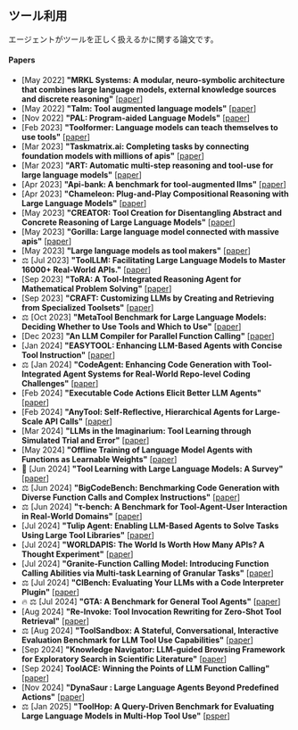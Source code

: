 ## ツール利用
エージェントがツールを正しく扱えるかに関する論文です。

#### Papers
* [May 2022] **"MRKL Systems: A modular, neuro-symbolic architecture that combines large language models, external knowledge sources and discrete reasoning"** [[paper](https://arxiv.org/abs/2205.00445)]
* [May 2022] **"Talm: Tool augmented language models"** [[paper](https://arxiv.org/abs/2205.12255)]
* [Nov 2022] **"PAL: Program-aided Language Models"** [[paper](https://arxiv.org/abs/2311.09553)]
* [Feb 2023] **"Toolformer: Language models can teach themselves to use tools"** [[paper](https://arxiv.org/abs/2302.04761)]
* [Mar 2023] **"Taskmatrix.ai: Completing tasks by connecting foundation models with millions of apis"** [[paper](https://arxiv.org/abs/2303.16434)]
* [Mar 2023] **"ART: Automatic multi-step reasoning and tool-use for large language models"** [[paper](https://arxiv.org/abs/2303.09014)]
* [Apr 2023] **"Api-bank: A benchmark for tool-augmented llms"** [[paper](https://arxiv.org/abs/2304.08244)]
* [Apr 2023] **"Chameleon: Plug-and-Play Compositional Reasoning with Large Language Models"** [[paper](https://arxiv.org/abs/2304.09842)]
* [May 2023] **"CREATOR: Tool Creation for Disentangling Abstract and Concrete Reasoning of Large Language Models"** [[paper](https://arxiv.org/abs/2305.14318)]
* [May 2023] **"Gorilla: Large language model connected with massive apis"** [[paper](https://arxiv.org/abs/2305.15334)]
* [May 2023] **"Large language models as tool makers"** [[paper](https://arxiv.org/abs/2305.17126)]
* ⚖️ [Jul 2023] **"ToolLLM: Facilitating Large Language Models to Master 16000+ Real-World APIs."** [[paper](https://arxiv.org/abs/2307.16789)]
* [Sep 2023] **"ToRA: A Tool-Integrated Reasoning Agent for Mathematical Problem Solving"** [[paper](https://arxiv.org/abs/2309.17452)]
* [Sep 2023] **"CRAFT: Customizing LLMs by Creating and Retrieving from Specialized Toolsets"** [[paper](https://arxiv.org/abs/2309.17428)]
* ⚖️ [Oct 2023] **"MetaTool Benchmark for Large Language Models: Deciding Whether to Use Tools and Which to Use"** [[paper](https://arxiv.org/abs/2310.03128)]
* [Dec 2023] **"An LLM Compiler for Parallel Function Calling"** [[paper](https://arxiv.org/abs/2312.04511)]
* [Jan 2024] **"EASYTOOL: Enhancing LLM-Based Agents with Concise Tool Instruction"** [[paper](https://arxiv.org/abs/2401.06201)]
* ⚖️ [Jan 2024] **"CodeAgent: Enhancing Code Generation with Tool-Integrated Agent Systems for Real-World Repo-level Coding Challenges"** [[paper](https://arxiv.org/abs/2401.07339)]
* [Feb 2024] **"Executable Code Actions Elicit Better LLM Agents"** [[paper](https://arxiv.org/abs/2402.01030)]
* [Feb 2024] **"AnyTool: Self-Reflective, Hierarchical Agents for Large-Scale API Calls"** [[paper](https://arxiv.org/abs/2402.04253)]
* [Mar 2024] **"LLMs in the Imaginarium: Tool Learning through Simulated Trial and Error"** [[paper](https://arxiv.org/abs/2403.04746)]
* [May 2024] **"Offline Training of Language Model Agents with Functions as Learnable Weights"** [[paper](https://arxiv.org/abs/2402.11359)]
* 📖 [Jun 2024] **"Tool Learning with Large Language Models: A Survey"** [[paper](https://arxiv.org/abs/2405.17935)]
* ⚖️ [Jun 2024] **"BigCodeBench: Benchmarking Code Generation with Diverse Function Calls and Complex Instructions"** [[paper](https://arxiv.org/abs/2406.15877)]
* ⚖️ [Jun 2024] **"τ-bench: A Benchmark for Tool-Agent-User Interaction in Real-World Domains"** [[paper](https://arxiv.org/abs/2406.12045)]
* [Jul 2024] **"Tulip Agent: Enabling LLM-Based Agents to Solve Tasks Using Large Tool Libraries"** [[paper](https://arxiv.org/abs/2407.21778)]
* [Jul 2024] **"WORLDAPIS: The World Is Worth How Many APIs? A Thought Experiment"** [[paper](https://arxiv.org/abs/2407.07778)]
* [Jul 2024] **"Granite-Function Calling Model: Introducing Function Calling Abilities via Multi-task Learning of Granular Tasks"** [[paper](https://arxiv.org/abs/2407.00121)]
* ⚖️ [Jul 2024] **"CIBench: Evaluating Your LLMs with a Code Interpreter Plugin"** [[paper](https://arxiv.org/abs/2407.10499)]
* 🔥 ⚖️ [Jul 2024] **"GTA: A Benchmark for General Tool Agents"** [[paper](https://arxiv.org/abs/2407.08713)]
* [Aug 2024] **"Re-Invoke: Tool Invocation Rewriting for Zero-Shot Tool Retrieval"** [[paper](https://arxiv.org/abs/2408.01875)]
* ⚖️ [Aug 2024] **"ToolSandbox: A Stateful, Conversational, Interactive Evaluation Benchmark for LLM Tool Use Capabilities"** [[paper](https://arxiv.org/abs/2408.04682)]
* [Sep 2024] **"Knowledge Navigator: LLM-guided Browsing Framework for Exploratory Search in Scientific Literature"** [[paper](https://arxiv.org/abs/2408.15836)]
* [Sep 2024] **ToolACE: Winning the Points of LLM Function Calling"** [[paper](https://arxiv.org/abs/2409.00920)]
* [Nov 2024] **"DynaSaur : Large Language Agents Beyond Predefined Actions"** [[paper](https://arxiv.org/abs/2411.01747)]
* ⚖️ [Jan 2025] **"ToolHop: A Query-Driven Benchmark for Evaluating Large Language Models in Multi-Hop Tool Use"** [[psper](https://arxiv.org/abs/2501.02506)]
